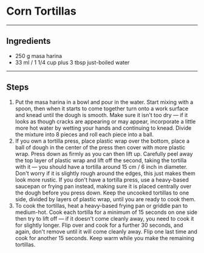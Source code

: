 # Corn Tortillas

---

## Ingredients

* 250 g masa harina
* 33 ml / 1 1/4 cup plus 3 tbsp just-boiled water

---

## Steps

1.  Put the masa harina in a bowl and pour in the water. Start mixing with a spoon, then when it starts to come together turn onto a work surface and knead until the dough is smooth. Make sure it isn't too dry — if it looks as though cracks are appearing or may appear, incorporate a little more hot water by wetting your hands and continuing to knead. Divide the mixture into 8 pieces and roll each piece into a ball.
2. If you own a tortilla press, place plastic wrap over the bottom, place a ball of dough in the center of the press then cover with more plastic wrap. Press down as firmly as you can then lift up. Carefully peel away the top layer of plastic wrap and lift off the second, taking the tortilla with it — you should have a tortilla around 15 cm / 6 inch in diameter. Don't worry if it is slightly rough around the edges, this just makes them look more rustic. If you don't have a tortilla press, use a heavy-based saucepan or frying pan instead, making sure it is placed centrally over the dough before you press down. Keep the uncooked tortillas to one side, divided by layers of plastic wrap, until you are ready to cook them.
3. To cook the tortillas, heat a heavy-based frying pan or griddle pan to medium-hot. Cook each tortilla for a minimum of 15 seconds on one side then try to lift off — if it doesn't come cleanly away, you need to cook it for slightly longer. Flip over and cook for a further 30 seconds, and again, don't remove until it will come cleanly away. Flip one last time and cook for another 15 seconds. Keep warm while you make the remaining tortillas.